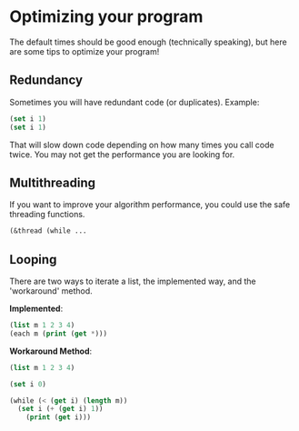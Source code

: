 # Optimizing your program

The default times should be good enough (technically speaking), but here are some tips
to optimize your program!

## Redundancy

Sometimes you will have redundant code (or duplicates). Example:

```lisp
(set i 1)
(set i 1)
```

That will slow down code depending on how many times you call code twice. You may not get the performance you are looking for.

## Multithreading

If you want to improve your algorithm performance, you could use the safe threading functions.

```lisp
(&thread (while ...
```

## Looping

There are two ways to iterate a list, the implemented way, and the 'workaround' method.

**Implemented**:

```lisp
(list m 1 2 3 4)
(each m (print (get *)))
```

**Workaround Method**:

```lisp
(list m 1 2 3 4)

(set i 0)

(while (< (get i) (length m))
  (set i (+ (get i) 1))
    (print (get i)))
```
